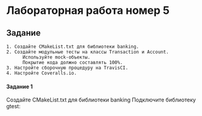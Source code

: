 # Лабораторная работа номер 5

## Задание

    1. Создайте CMakeList.txt для библиотеки banking.
    2. Создайте модульные тесты на классы Transaction и Account.
          Используйте mock-объекты.
          Покрытие кода должно составлять 100%.
    3. Настройте сборочную процедуру на TravisCI.
    4. Настройте Coveralls.io.
    
#### Задание 1

Создайте CMakeList.txt для библиотеки banking
Подключите библиотеку gtest:
